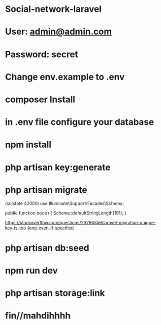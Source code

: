 # Social-network-laravel

# User: admin@admin.com

# Password: secret

# Change env.example to .env

# composer Install

# in .env file configure your database

# npm install

# php artisan key:generate

# php artisan migrate

(sqlstate 42000)
use Illuminate\Support\Facades\Schema;

public function boot()
{
Schema::defaultStringLength(191);
}

https://stackoverflow.com/questions/23786359/laravel-migration-unique-key-is-too-long-even-if-specified

# php artisan db:seed

# npm run dev

# php artisan storage:link

# fin//mahdihhhh
